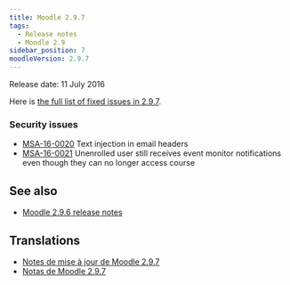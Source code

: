 ```yaml
---
title: Moodle 2.9.7
tags:
  - Release notes
  - Moodle 2.9
sidebar_position: 7
moodleVersion: 2.9.7
---
```


Release date: 11 July 2016

Here is [the full list of fixed issues in 2.9.7](https://tracker.moodle.org/secure/IssueNavigator!executeAdvanced.jspa?jqlQuery=project+%3D+mdl+AND+resolution+%3D+fixed+AND+fixVersion+in+%28%222.9.7%22%29+ORDER+BY+priority+DESC&runQuery=true&clear=true).

### Security issues

- [MSA-16-0020](https://moodle.org/mod/forum/discuss.php?d=336698) Text injection in email headers
- [MSA-16-0021](https://moodle.org/mod/forum/discuss.php?d=336699) Unenrolled user still receives event monitor notifications even though they can no longer access course

## See also

- [Moodle 2.9.6 release notes](/general/releases/2.9/2.9.6)

## Translations

- [Notes de mise à jour de Moodle 2.9.7](https://docs.moodle.org/fr/Notes_de_mise_à_jour_de_Moodle_2.9.7)
- [Notas de Moodle 2.9.7](https://docs.moodle.org/es/Notas_de_Moodle_2.9.7)
